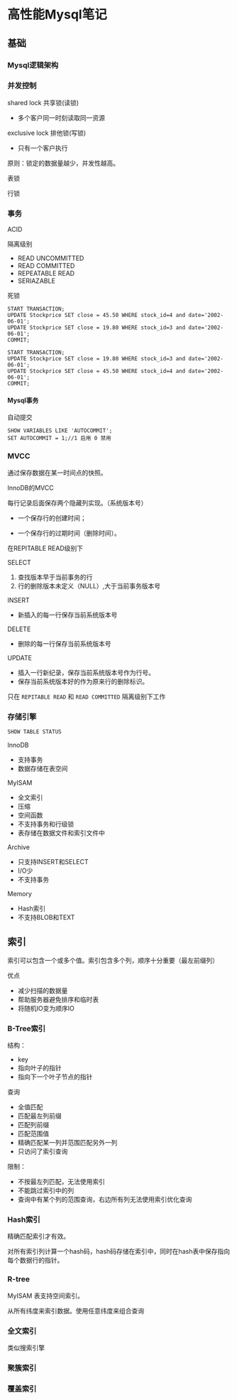 # 高性能Mysql笔记

## 基础

### Mysql逻辑架构

### 并发控制

shared lock 共享锁(读锁)

- 多个客户同一时刻读取同一资源

exclusive lock 排他锁(写锁)

- 只有一个客户执行

原则：锁定的数据量越少，并发性越高。

表锁

行锁

### 事务

ACID

隔离级别

- READ UNCOMMITTED
- READ COMMITTED
- REPEATABLE READ
- SERIAZABLE

死锁

```mysql
START TRANSACTION;
UPDATE Stockprice SET close = 45.50 WHERE stock_id=4 and date='2002-06-01';
UPDATE Stockprice SET close = 19.80 WHERE stock_id=3 and date='2002-06-01';
COMMIT;

START TRANSACTION;
UPDATE Stockprice SET close = 19.80 WHERE stock_id=3 and date='2002-06-01';
UPDATE Stockprice SET close = 45.50 WHERE stock_id=4 and date='2002-06-01';
COMMIT;
```

#### Mysql事务

自动提交

```mysql
SHOW VARIABLES LIKE 'AUTOCOMMIT';
SET AUTOCOMMIT = 1;//1 启用 0 禁用

```

### MVCC

通过保存数据在某一时间点的快照。

InnoDB的MVCC

每行记录后面保存两个隐藏列实现。（系统版本号）

- 一个保存行的创建时间；

- 一个保存行的过期时间（删除时间）。 

在REPITABLE READ级别下

SELECT

1. 查找版本早于当前事务的行
2. 行的删除版本未定义（NULL）,大于当前事务版本号

INSERT

- 新插入的每一行保存当前系统版本号

DELETE

- 删除的每一行保存当前系统版本号

UPDATE

- 插入一行新纪录，保存当前系统版本号作为行号。
- 保存当前系统版本好的作为原来行的删除标识。

只在 `REPITABLE READ` 和 `READ COMMITTED` 隔离级别下工作

### 存储引擎

```mysql
SHOW TABLE STATUS 
```

InnoDB

- 支持事务
- 数据存储在表空间

MyISAM

- 全文索引
- 压缩
- 空间函数
- 不支持事务和行级锁
- 表存储在数据文件和索引文件中

Archive

- 只支持INSERT和SELECT
- I/O少
- 不支持事务

Memory

- Hash索引
- 不支持BLOB和TEXT

## 索引

索引可以包含一个或多个值。索引包含多个列，顺序十分重要（最左前缀列）

优点

- 减少扫描的数据量
- 帮助服务器避免排序和临时表
- 将随机IO变为顺序IO

### B-Tree索引

结构：

- key
- 指向叶子的指针
- 指向下一个叶子节点的指针

查询

- 全值匹配
- 匹配最左列前缀
- 匹配列前缀
- 匹配范围值
- 精确匹配某一列并范围匹配另外一列
- 只访问了索引查询

限制：

- 不按最左列匹配，无法使用索引
- 不能跳过索引中的列
- 查询中有某个列的范围查询，右边所有列无法使用索引优化查询

### Hash索引

精确匹配索引才有效。

对所有索引列计算一个hash码，hash码存储在索引中，同时在hash表中保存指向每个数据行的指针。

### R-tree

MyISAM 表支持空间索引。

从所有纬度来索引数据。使用任意纬度来组合查询

### 全文索引

类似搜索引擎

### 聚簇索引

### 覆盖索引